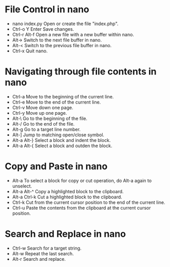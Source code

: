 # File Control in nano

* nano index.py  Open or create the file "index.php".
* Ctrl-o Y Enter Save changes.
* Ctrl-r Alt-f   Open a new file with a new buffer within nano.
* Alt->          Switch to the next file buffer in nano.
* Alt-<          Switch to the previous file buffer in nano.
* Ctrl-x         Quit nano.

# Navigating through file contents in nano

* Ctrl-a      Move to the beginning of the current line.
* Ctrl-e      Move to the end of the current line.
* Ctrl-v      Move down one page.
* Ctrl-y      Move up one page.
* Alt-\       Go to the beginning of the file.
* Alt-/       Go to the end of the file.
* Alt-g       Go to a target line number.
* Alt-]       Jump to matching open/close symbol.
* Alt-a Alt-} Select a block and indent the block.
* Alt-a Alt-{ Select a block and outden the block.

# Copy and Paste in nano

* Alt-a        To select a block for copy or cut operation, do Alt-a again to unselect.
* Alt-a Alt-^  Copy a highlighted block to the clipboard.
* Alt-a Ctrl-k Cut a highlighted block to the clipboard.
* Ctrl-k       Cut from the current cursor position to the end of the current line.
* Ctrl-u       Paste the contents from the clipboard at the current cursor position.

# Search and Replace in nano

* Ctrl-w Search for a target string.
* Alt-w  Repeat the last search.
* Alt-r  Search and replace.
